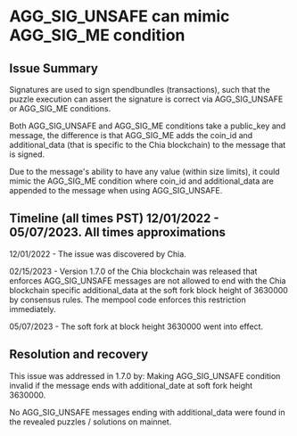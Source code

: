 # AGG_SIG_UNSAFE can mimic AGG_SIG_ME condition

## Issue Summary

Signatures are used to sign spendbundles (transactions), such that the puzzle execution can assert the signature is correct via AGG_SIG_UNSAFE or AGG_SIG_ME conditions.

Both AGG_SIG_UNSAFE and AGG_SIG_ME conditions take a public_key and message, the difference is that AGG_SIG_ME adds the coin_id and additional_data (that is specific to the Chia blockchain) to the message that is signed.

Due to the message's ability to have any value (within size limits), it could mimic the AGG_SIG_ME condition where coin_id and additional_data are appended to the message when using AGG_SIG_UNSAFE.

## Timeline (all times PST)  12/01/2022 - 05/07/2023. All times approximations

12/01/2022 - The issue was discovered by Chia.

02/15/2023 - Version 1.7.0 of the Chia blockchain was released that enforces AGG_SIG_UNSAFE messages are not allowed to end with the Chia blockchain specific additional_data at the soft fork block height of 3630000 by consensus rules. The mempool code enforces this restriction immediately.

05/07/2023 - The soft fork at block height 3630000 went into effect.

## Resolution and recovery

This issue was addressed in 1.7.0 by: Making AGG_SIG_UNSAFE condition invalid if the message ends with additional_date at soft fork height 3630000.


No AGG_SIG_UNSAFE messages ending with additional_data were found in the revealed puzzles / solutions on mainnet.

